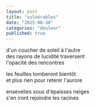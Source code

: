 ```yaml
---
layout: post
title: "vulnérables"
date: "2025-08-30"
categories: "douleur"
published: true
---
```


d'un coucher de soleil à l'autre  
des rayons de lucidité traversent  
l'opacité des rencontres  

les feuilles tomberont bientôt  
et plus rien pour retenir l'aurore  

ensevelies sous d'épaisses neiges  
s'en iront rejoindre les racines  
